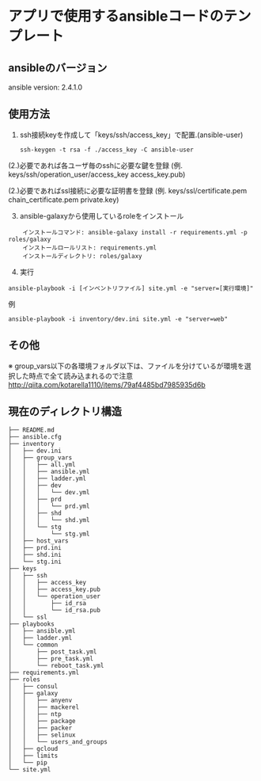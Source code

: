 # アプリで使用するansibleコードのテンプレート

## ansibleのバージョン
ansible version: 2.4.1.0


## 使用方法

1. ssh接続keyを作成して「keys/ssh/access_key」で配置.(ansible-user) <br />
    ```
    ssh-keygen -t rsa -f ./access_key -C ansible-user
    ```


(2.)必要であれば各ユーザ毎のsshに必要な鍵を登録 (例. keys/ssh/operation_user/access_key access_key.pub)

(2.)必要であればssl接続に必要な証明書を登録 (例. keys/ssl/certificate.pem chain_certificate.pem private.key)


3. ansible-galaxyから使用しているroleをインストール
```
    インストールコマンド: ansible-galaxy install -r requirements.yml -p roles/galaxy
    インストールロールリスト: requirements.yml
    インストールディレクトリ: roles/galaxy
```

4. 実行

`ansible-playbook -i [インベントリファイル] site.yml -e "server=[実行環境]"`

例
```shell
ansible-playbook -i inventory/dev.ini site.yml -e "server=web"
```


## その他

※ group_vars以下の各環境フォルダ以下は、ファイルを分けているが環境を選択した時点で全て読み込まれるので注意
http://qiita.com/kotarella1110/items/79af4485bd7985935d6b


## 現在のディレクトリ構造
```
├── README.md
├── ansible.cfg
├── inventory
│   ├── dev.ini
│   ├── group_vars
│   │   ├── all.yml
│   │   ├── ansible.yml
│   │   ├── ladder.yml
│   │   ├── dev
│   │   │   └── dev.yml
│   │   ├── prd
│   │   │   └── prd.yml
│   │   ├── shd
│   │   │   └── shd.yml
│   │   └── stg
│   │       └── stg.yml
│   ├── host_vars
│   ├── prd.ini
│   ├── shd.ini
│   └── stg.ini
├── keys
│   ├── ssh
│   │   ├── access_key
│   │   ├── access_key.pub
│   │   └── operation_user
│   │       ├── id_rsa
│   │       └── id_rsa.pub
│   └── ssl
├── playbooks
│   ├── ansible.yml
│   ├── ladder.yml
│   └── common
│       ├── post_task.yml
│       ├── pre_task.yml
│       └── reboot_task.yml
├── requirements.yml
├── roles
│   ├── consul
│   ├── galaxy
│   │   ├── anyenv
│   │   ├── mackerel
│   │   ├── ntp
│   │   ├── package
│   │   ├── packer
│   │   ├── selinux
│   │   └── users_and_groups
│   ├── gcloud
│   ├── limits
│   └── pip
└── site.yml
```
